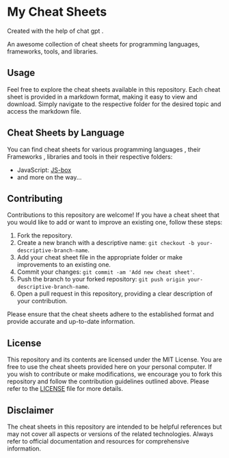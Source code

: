 # My Cheat Sheets
Created with the help of chat gpt . 

An awesome collection of cheat sheets for programming languages, frameworks, tools, and libraries.


## Usage

Feel free to explore the cheat sheets available in this repository. Each cheat sheet is provided in a markdown format, making it easy to view and download. Simply navigate to the respective folder for the desired topic and access the markdown file.

## Cheat Sheets by Language

You can find cheat sheets for various programming languages , their  Frameworks , libraries and tools  in their respective folders:

- JavaScript: [JS-box](./JS-box)
- and more on the way...

## Contributing

Contributions to this repository are welcome! If you have a cheat sheet that you would like to add or want to improve an existing one, follow these steps:

1. Fork the repository.
2. Create a new branch with a descriptive name: `git checkout -b your-descriptive-branch-name`.
3. Add your cheat sheet file in the appropriate folder or make improvements to an existing one.
4. Commit your changes: `git commit -am 'Add new cheat sheet'`.
5. Push the branch to your forked repository: `git push origin your-descriptive-branch-name`.
6. Open a pull request in this repository, providing a clear description of your contribution.

Please ensure that the cheat sheets adhere to the established format and provide accurate and up-to-date information.

## License

This repository and its contents are licensed under the MIT License. You are free to use the cheat sheets provided here on your personal computer. If you wish to contribute or make modifications, we encourage you to fork this repository and follow the contribution guidelines outlined above. Please refer to the [LICENSE](LICENSE) file for more details.

## Disclaimer

The cheat sheets in this repository are intended to be helpful references but may not cover all aspects or versions of the related technologies. Always refer to official documentation and resources for comprehensive information.



